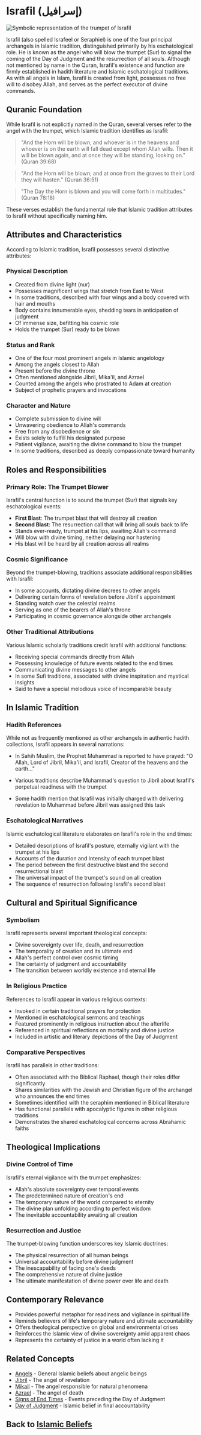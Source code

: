 # Israfil (إسرافيل)

![Symbolic representation of the trumpet of Israfil](israfil.jpg)

Israfil (also spelled Israfeel or Seraphiel) is one of the four principal archangels in Islamic tradition, distinguished primarily by his eschatological role. He is known as the angel who will blow the trumpet (Sur) to signal the coming of the Day of Judgment and the resurrection of all souls. Although not mentioned by name in the Quran, Israfil's existence and function are firmly established in hadith literature and Islamic eschatological traditions. As with all angels in Islam, Israfil is created from light, possesses no free will to disobey Allah, and serves as the perfect executor of divine commands.

## Quranic Foundation

While Israfil is not explicitly named in the Quran, several verses refer to the angel with the trumpet, which Islamic tradition identifies as Israfil:

> "And the Horn will be blown, and whoever is in the heavens and whoever is on the earth will fall dead except whom Allah wills. Then it will be blown again, and at once they will be standing, looking on." (Quran 39:68)

> "And the Horn will be blown; and at once from the graves to their Lord they will hasten." (Quran 36:51)

> "The Day the Horn is blown and you will come forth in multitudes." (Quran 78:18)

These verses establish the fundamental role that Islamic tradition attributes to Israfil without specifically naming him.

## Attributes and Characteristics

According to Islamic tradition, Israfil possesses several distinctive attributes:

### Physical Description

* Created from divine light (nur)
* Possesses magnificent wings that stretch from East to West
* In some traditions, described with four wings and a body covered with hair and mouths
* Body contains innumerable eyes, shedding tears in anticipation of judgment
* Of immense size, befitting his cosmic role
* Holds the trumpet (Sur) ready to be blown

### Status and Rank

* One of the four most prominent angels in Islamic angelology
* Among the angels closest to Allah
* Present before the divine throne
* Often mentioned alongside Jibril, Mika'il, and Azrael
* Counted among the angels who prostrated to Adam at creation
* Subject of prophetic prayers and invocations

### Character and Nature

* Complete submission to divine will
* Unwavering obedience to Allah's commands
* Free from any disobedience or sin
* Exists solely to fulfill his designated purpose
* Patient vigilance, awaiting the divine command to blow the trumpet
* In some traditions, described as deeply compassionate toward humanity

## Roles and Responsibilities

### Primary Role: The Trumpet Blower

Israfil's central function is to sound the trumpet (Sur) that signals key eschatological events:

* **First Blast**: The trumpet blast that will destroy all creation
* **Second Blast**: The resurrection call that will bring all souls back to life
* Stands ever-ready, trumpet at his lips, awaiting Allah's command
* Will blow with divine timing, neither delaying nor hastening
* His blast will be heard by all creation across all realms

### Cosmic Significance

Beyond the trumpet-blowing, traditions associate additional responsibilities with Israfil:

* In some accounts, dictating divine decrees to other angels
* Delivering certain forms of revelation before Jibril's appointment
* Standing watch over the celestial realms
* Serving as one of the bearers of Allah's throne
* Participating in cosmic governance alongside other archangels

### Other Traditional Attributions

Various Islamic scholarly traditions credit Israfil with additional functions:

* Receiving special commands directly from Allah
* Possessing knowledge of future events related to the end times
* Communicating divine messages to other angels
* In some Sufi traditions, associated with divine inspiration and mystical insights
* Said to have a special melodious voice of incomparable beauty

## In Islamic Tradition

### Hadith References

While not as frequently mentioned as other archangels in authentic hadith collections, Israfil appears in several narrations:

* In Sahih Muslim, the Prophet Muhammad is reported to have prayed: "O Allah, Lord of Jibril, Mika'il, and Israfil, Creator of the heavens and the earth..."

* Various traditions describe Muhammad's question to Jibril about Israfil's perpetual readiness with the trumpet

* Some hadith mention that Israfil was initially charged with delivering revelation to Muhammad before Jibril was assigned this task

### Eschatological Narratives

Islamic eschatological literature elaborates on Israfil's role in the end times:

* Detailed descriptions of Israfil's posture, eternally vigilant with the trumpet at his lips
* Accounts of the duration and intensity of each trumpet blast
* The period between the first destructive blast and the second resurrectional blast
* The universal impact of the trumpet's sound on all creation
* The sequence of resurrection following Israfil's second blast

## Cultural and Spiritual Significance

### Symbolism

Israfil represents several important theological concepts:

* Divine sovereignty over life, death, and resurrection
* The temporality of creation and its ultimate end
* Allah's perfect control over cosmic timing
* The certainty of judgment and accountability
* The transition between worldly existence and eternal life

### In Religious Practice

References to Israfil appear in various religious contexts:

* Invoked in certain traditional prayers for protection
* Mentioned in eschatological sermons and teachings
* Featured prominently in religious instruction about the afterlife
* Referenced in spiritual reflections on mortality and divine justice
* Included in artistic and literary depictions of the Day of Judgment

### Comparative Perspectives

Israfil has parallels in other traditions:

* Often associated with the Biblical Raphael, though their roles differ significantly
* Shares similarities with the Jewish and Christian figure of the archangel who announces the end times
* Sometimes identified with the seraphim mentioned in Biblical literature
* Has functional parallels with apocalyptic figures in other religious traditions
* Demonstrates the shared eschatological concerns across Abrahamic faiths

## Theological Implications

### Divine Control of Time

Israfil's eternal vigilance with the trumpet emphasizes:
* Allah's absolute sovereignty over temporal events
* The predetermined nature of creation's end
* The temporary nature of the world compared to eternity
* The divine plan unfolding according to perfect wisdom
* The inevitable accountability awaiting all creation

### Resurrection and Justice

The trumpet-blowing function underscores key Islamic doctrines:
* The physical resurrection of all human beings
* Universal accountability before divine judgment
* The inescapability of facing one's deeds
* The comprehensive nature of divine justice
* The ultimate manifestation of divine power over life and death

## Contemporary Relevance

* Provides powerful metaphor for readiness and vigilance in spiritual life
* Reminds believers of life's temporary nature and ultimate accountability
* Offers theological perspective on global and environmental crises
* Reinforces the Islamic view of divine sovereignty amid apparent chaos
* Represents the certainty of justice in a world often lacking it

## Related Concepts

* [Angels](./angels.md) - General Islamic beliefs about angelic beings
* [Jibril](./jibril.md) - The angel of revelation
* [Mikail](./mikail.md) - The angel responsible for natural phenomena
* [Azrael](./azrael.md) - The angel of death
* [Signs of End Times](./signs_end_times.md) - Events preceding the Day of Judgment
* [Day of Judgment](./day_of_judgment.md) - Islamic belief in final accountability

## Back to [Islamic Beliefs](./README.md)
